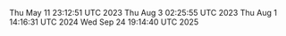 
Thu May 11 23:12:51 UTC 2023
Thu Aug  3 02:25:55 UTC 2023
Thu Aug  1 14:16:31 UTC 2024
Wed Sep 24 19:14:40 UTC 2025
